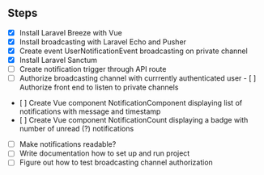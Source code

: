 ## Steps

- [x] Install Laravel Breeze with Vue
- [x] Install broadcasting with Laravel Echo and Pusher
- [x] Create event UserNotificationEvent broadcasting on private channel
- [x] Install Laravel Sanctum
- [ ] Create notification trigger through API route
- [ ] Authorize broadcasting channel with currrently authenticated user
- [ ] Authorize front end to listen to private channels
- [ ] Create Vue component NotificationComponent displaying list of notifications with message and timestamp
- [ ] Create Vue component NotificationCount displaying a badge with number of unread (?) notifications
- [ ] Make notifications readable?
- [ ] Write documentation how to set up and run project
- [ ] Figure out how to test broadcasting channel authorization
